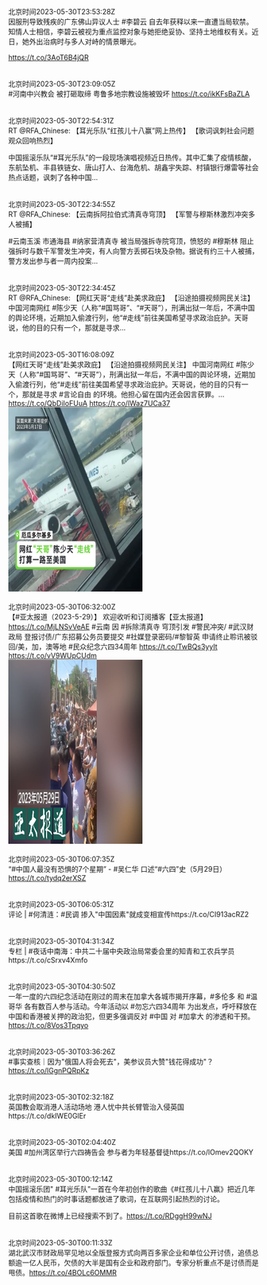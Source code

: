 北京时间2023-05-30T23:53:28Z<br>因服刑导致残疾的广东佛山异议人士 #李碧云 自去年获释以来一直遭当局软禁。知情人士相信，李碧云被视为重点监控对象与她拒绝妥协、坚持土地维权有关。近日，她外出治病时与多人对峙的情景曝光。

https://t.co/3AoT6B4jQR<br><br><br>北京时间2023-05-30T23:09:05Z<br>#河南中兴教会 被打砸取缔 粤鲁多地宗教设施被毁坏 https://t.co/ikKFsBaZLA<br><br><br>北京时间2023-05-30T22:54:31Z<br>RT @RFA_Chinese: 【耳光乐队“红孩儿十八赢”网上热传】
【歌词讽刺社会问题观众回响热烈】

中国摇滚乐队“#耳光乐队”的一段现场演唱视频近日热传。其中汇集了疫情核酸，东航坠机、丰县铁链女、唐山打人、台海危机、胡鑫宇失踪、村镇银行爆雷等社会热点话题，讽刺了各种中国…<br><br><br>北京时间2023-05-30T22:34:55Z<br>RT @RFA_Chinese: 【云南拆阿拉伯式清真寺穹顶】
【军警与穆斯林激烈冲突多人被捕】 

#云南玉溪 市通海县 #纳家营清真寺 被当局强拆寺院穹顶，愤怒的 #穆斯林 阻止强拆时与数千军警发生冲突，有人向警方丢掷石块及杂物。据说有约三十人被捕，警方发出参与者一周内投案…<br><br><br>北京时间2023-05-30T22:34:45Z<br>RT @RFA_Chinese: 【网红天哥“走线”赴美求政庇】
【沿途拍摄视频网民关注】
中国河南网红 #陈少天（人称“#国骂哥”、“#天哥”），刑满出狱一年后，不满中国的舆论环境，近期加入偷渡行列，他“#走线”前往美国希望寻求政治庇护。天哥说，他的目的只有一个，那就是寻求…<br><br><br>北京时间2023-05-30T16:08:09Z<br>【网红天哥“走线”赴美求政庇】
【沿途拍摄视频网民关注】
中国河南网红 #陈少天（人称“#国骂哥”、“#天哥”），刑满出狱一年后，不满中国的舆论环境，近期加入偷渡行列，他“#走线”前往美国希望寻求政治庇护。天哥说，他的目的只有一个，那就是寻求 #言论自由 的环境。他担心留在国内还会因言获罪。… https://t.co/QbDiIoFUuA https://t.co/lWaz7UCa37<br><img src='/temp/video/2023/u-Month-5/au-Day-30/RFA_Chinese/1663457255365427200_0.jpg' width='270' height='370'><br><br>北京时间2023-05-30T06:32:00Z<br>【#亚太报道（2023-5-29）】 欢迎收听和订阅播客【亚太报道】 https://t.co/MjLNSvVeAE 
#云南 因 #拆除清真寺 穹顶引发 #警民冲突/ #武汉财政局 登报讨债/广东招募公务员要提交 #社媒登录密码/#黎智英 申请终止聆讯被驳回/美，加，澳等地 #民众纪念六四34周年 https://t.co/TwBQs3yyIt https://t.co/vV9WUpCUdm<br><img src='/temp/image/2023/u-Month-5/1663312262788988934_0.jpg' width='270' height='370'><br><br>北京时间2023-05-30T06:07:35Z<br>“#中国人最没有恐惧的7个星期” - #吴仁华 口述“#六四”史（5月29日）https://t.co/tydq2erXSZ<br><br><br>北京时间2023-05-30T06:05:31Z<br>评论 | #何清涟：#民调 掺入"中国因素"就成变相宣传https://t.co/CI913acRZ2<br><br><br>北京时间2023-05-30T04:31:34Z<br>专栏 | #夜话中南海：中共二十届中央政治局常委会里的知青和工农兵学员https://t.co/cSrxv4Xmfo<br><br><br>北京时间2023-05-30T04:30:50Z<br>一年一度的六四纪念活动在刚过的周末在加拿大各城市揭开序幕，#多伦多 和 #温哥华 各有数百人参与活动。今年活动以 #勿忘六四34周年 为出发点，呼吁释放在中国和香港被关押的政治犯，但更多强调反对 #中国 对 #加拿大 的渗透和干预。https://t.co/8Vos3Tpqyo<br><br><br>北京时间2023-05-30T03:36:26Z<br>#事实查核｜因为"俄国人将会死去"，美参议员大赞"钱花得成功"？https://t.co/lGgnPQRpKz<br><br><br>北京时间2023-05-30T02:32:18Z<br>英国教会取消港人活动场地 港人忧中共长臂管治入侵英国https://t.co/dkIWE0GlEr<br><br><br>北京时间2023-05-30T02:04:40Z<br>美国 #加州湾区举行六四祷告会 参与者为年轻基督徒https://t.co/lOmev2QOKY<br><br><br>北京时间2023-05-30T00:12:14Z<br>中国摇滚乐团" #耳光乐队"一首在今年初创作的歌曲《#红孩儿十八赢》把近几年包括疫情和热门的时事话题都放进了歌词，在互联网引起热烈的讨论。

目前这首歌在微博上已经搜索不到了。https://t.co/RDggH99wNJ<br><br><br>北京时间2023-05-30T00:11:33Z<br>湖北武汉市财政局罕见地以全版登报方式向两百多家企业和单位公开讨债，追债总额逾一亿人民币，欠债的大半是国有企业和政府部门。专家分析重点不是讨债而是甩债。https://t.co/4BOLc6OMMR<br><br><br>